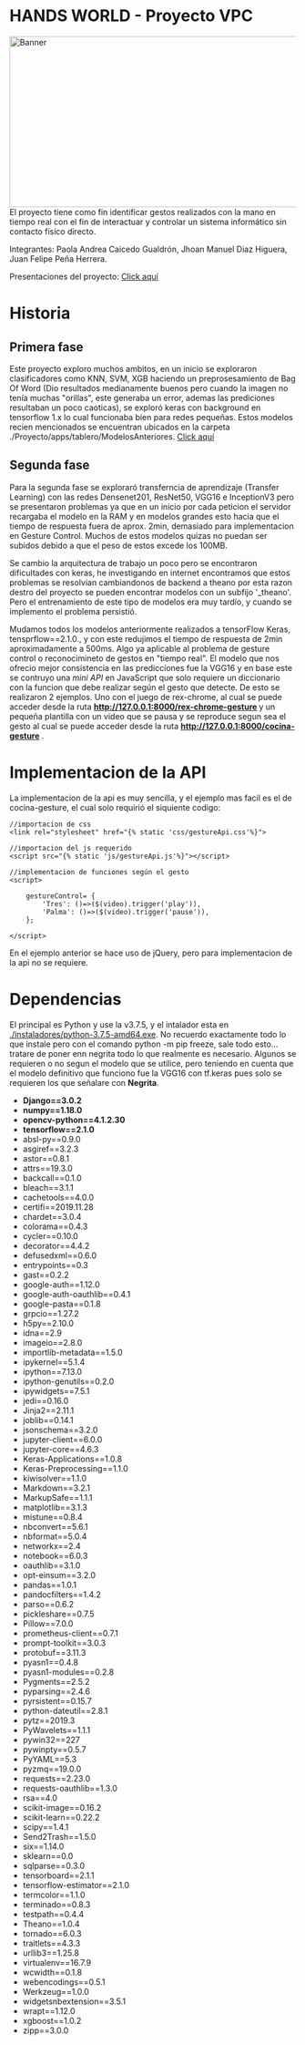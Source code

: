 # HANDS WORLD - Proyecto VPC
<img src="https://gitlab.com/paolacaicedouis/hands_words-proyecto_vpc/-/raw/master/imgs/banner.png" alt="Banner" width="1000" height="300"> <br>
El proyecto tiene como fin identificar gestos realizados con la mano en tiempo real con el fin de interactuar y controlar un sistema informático sin contacto físico directo.

Integrantes: Paola Andrea Caicedo Gualdrón, Jhoan Manuel Diaz Higuera, Juan Felipe Peña Herrera.

Presentaciones del proyecto: [Click aquí](https://gitlab.com/paolacaicedouis/hands_words-proyecto_vpc)

# Historia

## Primera fase
Este proyecto exploro muchos ambitos, en un inicio se exploraron clasificadores como KNN, SVM, XGB  haciendo un preprosesamiento de Bag Of Word (Dio resultados medianamente buenos pero cuando la imagen no tenía muchas "orillas", este generaba un error, ademas las prediciones resultaban un poco caoticas), se exploró keras con background en tensorflow 1.x lo cual funcionaba bien para redes pequeñas. Estos modelos recien mencionados se encuentran ubicados en la carpeta ./Proyecto/apps/tablero/ModelosAnteriores. [Click aquí](https://github.com/piiok/VPC_Proyecto/tree/master/Proyecto/apps/tablero/ModelosAnteriores)

## Segunda fase
Para la segunda fase se exploraró transferncia de aprendizaje (Transfer Learning) con las redes Densenet201, ResNet50, VGG16 e InceptionV3 pero se presentaron problemas ya que en un inicio por cada peticion el servidor recargaba el modelo en la RAM y en modelos grandes esto hacia que el tiempo de respuesta fuera de aprox. 2min, demasiado para implementacion en Gesture Control. Muchos de estos modelos quizas no puedan ser subidos debido a que el peso de estos excede los 100MB.

Se cambio la arquitectura de trabajo un poco pero se encontraron dificultades con keras, he investigando en internet encontramos que estos problemas se resolvian cambiandonos de backend a theano por esta razon destro del proyecto se pueden encontrar modelos con un subfijo '_theano'. Pero el entrenamiento de este tipo de modelos era muy tardío, y cuando se implemento el problema persistió. 

Mudamos todos los modelos anteriormente realizados a tensorFlow Keras, tensprflow==2.1.0., y con este redujimos el tiempo de respuesta de 2min aproximadamente a 500ms. Algo ya aplicable al problema de gesture control o reconocimineto de gestos en "tiempo real". El modelo que nos ofrecio mejor consistencia en las predicciones fue la VGG16 y en base este se contruyo una <i>mini API</i> en JavaScript que solo requiere un diccionario con la funcion que debe realizar según el gesto que detecte. De esto se realizaron 2 ejemplos. Uno con el juego de rex-chrome, al cual se puede acceder desde la ruta <b> http://127.0.0.1:8000/rex-chrome-gesture </b> y un pequeña plantilla con un video que se pausa y se reproduce segun sea el gesto al cual se puede acceder desde la ruta <b> http://127.0.0.1:8000/cocina-gesture </b>.

# Implementacion de la API
La implementacion de la api es muy sencilla, y el ejemplo mas facil es el de cocina-gesture, el cual solo requirió el siquiente codigo:

```
//importacion de css
<link rel="stylesheet" href="{% static 'css/gestureApi.css'%}">

//importacion del js requerido
<script src="{% static 'js/gestureApi.js'%}"></script>

//implementacion de funciones según el gesto
<script>
      
    gestureControl= { 
        'Tres': ()=>($(video).trigger('play')), 
        'Palma': ()=>($(video).trigger('pause')),
    };
      
</script>

```
En el ejemplo anterior se hace uso de jQuery, pero para implementacion de la api no se requiere.

# Dependencias
El principal es Python y use la v3.7.5, y el intalador esta en [./instaladores/python-3.7.5-amd64.exe](https://github.com/piiok/VPC_Proyecto/blob/master/instaladores/python-3.7.5-amd64.exe).
No recuerdo exactamente todo lo que instale pero con el comando python -m pip freeze, sale todo esto... tratare de poner enn negrita todo lo que realmente es necesario. Algunos se requieren o no segun el modelo que se utilice, pero teniendo en cuenta que el modelo definitivo que funciono fue la VGG16 con tf.keras pues solo se requieren los que señalare con <b>Negrita</b>.

- <b>Django==3.0.2</b>
- <b>numpy==1.18.0</b>
- <b>opencv-python==4.1.2.30</b>
- <b>tensorflow==2.1.0</b>
- absl-py==0.9.0
- asgiref==3.2.3
- astor==0.8.1
- attrs==19.3.0
- backcall==0.1.0
- bleach==3.1.1
- cachetools==4.0.0
- certifi==2019.11.28
- chardet==3.0.4
- colorama==0.4.3
- cycler==0.10.0
- decorator==4.4.2
- defusedxml==0.6.0
- entrypoints==0.3
- gast==0.2.2
- google-auth==1.12.0
- google-auth-oauthlib==0.4.1
- google-pasta==0.1.8
- grpcio==1.27.2
- h5py==2.10.0
- idna==2.9
- imageio==2.8.0
- importlib-metadata==1.5.0
- ipykernel==5.1.4
- ipython==7.13.0
- ipython-genutils==0.2.0
- ipywidgets==7.5.1
- jedi==0.16.0
- Jinja2==2.11.1
- joblib==0.14.1
- jsonschema==3.2.0
- jupyter-client==6.0.0
- jupyter-core==4.6.3
- Keras-Applications==1.0.8
- Keras-Preprocessing==1.1.0
- kiwisolver==1.1.0
- Markdown==3.2.1
- MarkupSafe==1.1.1
- matplotlib==3.1.3
- mistune==0.8.4
- nbconvert==5.6.1
- nbformat==5.0.4
- networkx==2.4
- notebook==6.0.3
- oauthlib==3.1.0
- opt-einsum==3.2.0
- pandas==1.0.1
- pandocfilters==1.4.2
- parso==0.6.2
- pickleshare==0.7.5
- Pillow==7.0.0
- prometheus-client==0.7.1
- prompt-toolkit==3.0.3
- protobuf==3.11.3
- pyasn1==0.4.8
- pyasn1-modules==0.2.8
- Pygments==2.5.2
- pyparsing==2.4.6
- pyrsistent==0.15.7
- python-dateutil==2.8.1
- pytz==2019.3
- PyWavelets==1.1.1
- pywin32==227
- pywinpty==0.5.7
- PyYAML==5.3
- pyzmq==19.0.0
- requests==2.23.0
- requests-oauthlib==1.3.0
- rsa==4.0
- scikit-image==0.16.2
- scikit-learn==0.22.2
- scipy==1.4.1
- Send2Trash==1.5.0
- six==1.14.0
- sklearn==0.0
- sqlparse==0.3.0
- tensorboard==2.1.1
- tensorflow-estimator==2.1.0
- termcolor==1.1.0
- terminado==0.8.3
- testpath==0.4.4
- Theano==1.0.4
- tornado==6.0.3
- traitlets==4.3.3
- urllib3==1.25.8
- virtualenv==16.7.9
- wcwidth==0.1.8
- webencodings==0.5.1
- Werkzeug==1.0.0
- widgetsnbextension==3.5.1
- wrapt==1.12.0
- xgboost==1.0.2
- zipp==3.0.0
